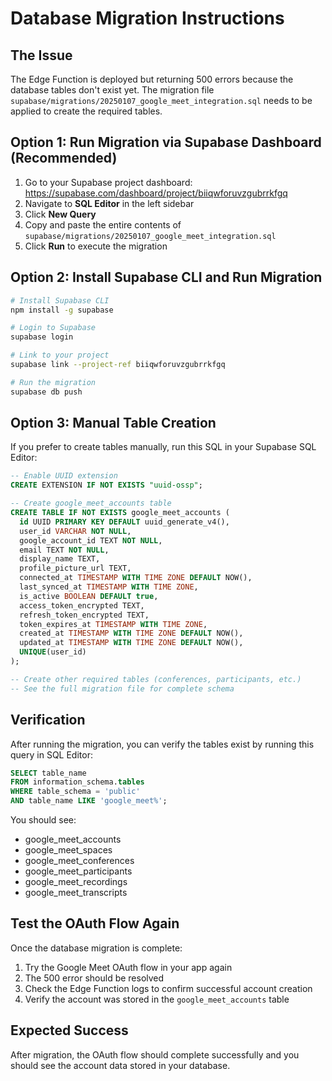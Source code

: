 # Database Migration Instructions

## The Issue
The Edge Function is deployed but returning 500 errors because the database tables don't exist yet. The migration file `supabase/migrations/20250107_google_meet_integration.sql` needs to be applied to create the required tables.

## Option 1: Run Migration via Supabase Dashboard (Recommended)

1. Go to your Supabase project dashboard: https://supabase.com/dashboard/project/biiqwforuvzgubrrkfgq
2. Navigate to **SQL Editor** in the left sidebar
3. Click **New Query**
4. Copy and paste the entire contents of `supabase/migrations/20250107_google_meet_integration.sql`
5. Click **Run** to execute the migration

## Option 2: Install Supabase CLI and Run Migration

```bash
# Install Supabase CLI
npm install -g supabase

# Login to Supabase
supabase login

# Link to your project
supabase link --project-ref biiqwforuvzgubrrkfgq

# Run the migration
supabase db push
```

## Option 3: Manual Table Creation

If you prefer to create tables manually, run this SQL in your Supabase SQL Editor:

```sql
-- Enable UUID extension
CREATE EXTENSION IF NOT EXISTS "uuid-ossp";

-- Create google_meet_accounts table
CREATE TABLE IF NOT EXISTS google_meet_accounts (
  id UUID PRIMARY KEY DEFAULT uuid_generate_v4(),
  user_id VARCHAR NOT NULL,
  google_account_id TEXT NOT NULL,
  email TEXT NOT NULL,
  display_name TEXT,
  profile_picture_url TEXT,
  connected_at TIMESTAMP WITH TIME ZONE DEFAULT NOW(),
  last_synced_at TIMESTAMP WITH TIME ZONE,
  is_active BOOLEAN DEFAULT true,
  access_token_encrypted TEXT,
  refresh_token_encrypted TEXT,
  token_expires_at TIMESTAMP WITH TIME ZONE,
  created_at TIMESTAMP WITH TIME ZONE DEFAULT NOW(),
  updated_at TIMESTAMP WITH TIME ZONE DEFAULT NOW(),
  UNIQUE(user_id)
);

-- Create other required tables (conferences, participants, etc.)
-- See the full migration file for complete schema
```

## Verification

After running the migration, you can verify the tables exist by running this query in SQL Editor:

```sql
SELECT table_name 
FROM information_schema.tables 
WHERE table_schema = 'public' 
AND table_name LIKE 'google_meet%';
```

You should see:
- google_meet_accounts
- google_meet_spaces  
- google_meet_conferences
- google_meet_participants
- google_meet_recordings
- google_meet_transcripts

## Test the OAuth Flow Again

Once the database migration is complete:

1. Try the Google Meet OAuth flow in your app again
2. The 500 error should be resolved
3. Check the Edge Function logs to confirm successful account creation
4. Verify the account was stored in the `google_meet_accounts` table

## Expected Success

After migration, the OAuth flow should complete successfully and you should see the account data stored in your database.
